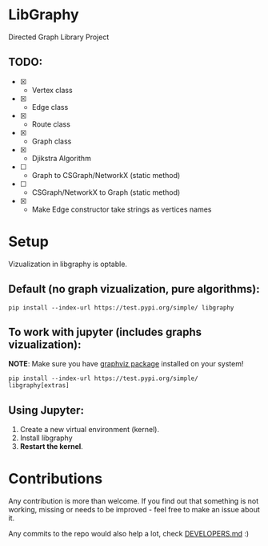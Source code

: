 # LibGraphy
Directed Graph Library Project

## TODO:
* [x] - Vertex class
* [x] - Edge class
* [x] - Route class
* [x] - Graph class
* [x] - Djikstra Algorithm
* [ ] - Graph to CSGraph/NetworkX (static method)
* [ ] - CSGraph/NetworkX to Graph (static method)
* [x] - Make Edge constructor take strings as vertices names

# Setup

Vizualization in libgraphy is optable.
## Default (no graph vizualization, pure algorithms):

    pip install --index-url https://test.pypi.org/simple/ libgraphy

## To work with jupyter (includes graphs vizualization):

**NOTE**: Make sure you have [graphviz package](https://www.graphviz.org/download/) installed on your system!

    pip install --index-url https://test.pypi.org/simple/ libgraphy[extras]

## Using Jupyter:

1. Create a new virtual environment (kernel).
2. Install libgraphy 
3. **Restart the kernel**.

# Contributions

Any contribution is more than welcome. If you find out that something is not working, missing or needs to be improved - feel free to make an issue about it.

Any commits to the repo would also help a lot, check [DEVELOPERS.md](DEVELOPERS.md) :)
